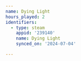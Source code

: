 ```yaml
---
name: Dying Light
hours_played: 2
identifiers:
  - type: steam
    appid: '239140'
    name: Dying Light
    synced_on: '2024-07-04'

---
```

